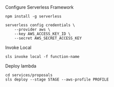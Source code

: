 Configure Serverless Framework
```
npm install -g serverless

serverless config credentials \
    --provider aws \
    --key AWS_ACCESS_KEY_ID \
    --secret AWS_SECRET_ACCESS_KEY
```

Invoke Local
```
sls invoke local -f function-name
```

Deploy lambda
```
cd services/proposals
sls deploy --stage STAGE --aws-profile PROFILE
```